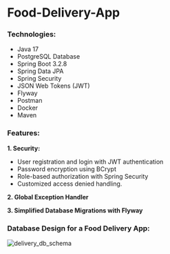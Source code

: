 # Food-Delivery-App

### Technologies:
- Java 17
- PostgreSQL Database
- Spring Boot 3.2.8
- Spring Data JPA
- Spring Security
- JSON Web Tokens (JWT)
- Flyway
- Postman
- Docker
- Maven

### Features:
**1. Security:**
   - User registration and login with JWT authentication
   - Password encryption using BCrypt
   - Role-based authorization with Spring Security
   - Customized access denied handling.
     
**2. Global Exception Handler**

**3. Simplified Database Migrations with Flyway**

### Database Design for a Food Delivery App:

![delivery_db_schema](https://github.com/user-attachments/assets/77ca2e21-9c52-4d2b-bb7c-3fd1a25c414b)


